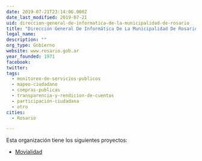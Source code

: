 ```yaml
---
date: 2019-07-21T23:14:06.000Z
date_last_modified: 2019-07-21
uid: direccion-general-de-informatica-de-la-municipalidad-de-rosario
title: "Dirección General De Informática De La Municipalidad De Rosario"
legal_name: 
description: ""
org_type: Gobierno
website: www.rosario.gob.ar
year_founded: 1971
facebook: 
twitter: 
tags:
  - monitoreo-de-servicios-publicos
  - mapeo-ciudadano
  - compras-publicas
  - transparencia-y-rendicion-de-cuentas
  - participación-ciudadana
  - otro
cities: 
  - Rosario

---
```


Esta organización tiene los siguientes proyectos:

- [Movialidad](/i/movialidad.html)
